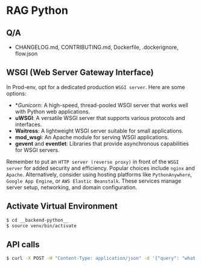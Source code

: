 # RAG Python

## Q/A

- CHANGELOG.md, CONTRIBUTING.md, Dockerfile, .dockerignore, flow.json
  
## WSGI (Web Server Gateway Interface)

In Prod-env, opt for a dedicated production `WSGI server`. Here are some options:

- **Gunicorn*: A high-speed, thread-pooled WSGI server that works well with Python web applications.
- **uWSGI**: A versatile WSGI server that supports various protocols and interfaces.
- **Waitress**: A lightweight WSGI server suitable for small applications.
- **mod_wsgi**: An Apache module for serving WSGI applications.
- **gevent** and **eventlet**: Libraries that provide asynchronous capabilities for WSGI servers.

Remember to put an `HTTP server (reverse proxy)` in front of the `WSGI server` for added security and efficiency. Popular choices include `nginx` and `Apache`. Alternatively, consider using hosting platforms like `PythonAnywhere`, `Google App Engine`, or `AWS Elastic Beanstalk`. These services manage server setup, networking, and domain configuration.

## Activate Virtual Environment

```bash
$ cd __backend-python__
$ source venv/bin/activate
```

## API calls

```bash
$ curl -X POST -H "Content-Type: application/json" -d '{"query": "what is collection manager"}' http://localhost:5000/query
```
